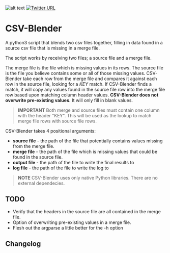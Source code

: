 ![alt text][python] [![Twitter URL](https://img.shields.io/twitter/url/http/shields.io.svg?style=social)](https://twitter.com/saltycatfish)
# CSV-Blender
A python3 script that blends two csv files together, filling in data found in a source csv file that is missing in a merge file.

The script works by receiving two files; a source file and a merge file.

The merge file is the file which is missing values in its rows.  The source file is the file you believe contains some or all of those missing values.  CSV-Blender take each row from the merge file and compares it against each row in the source file, looking for a *KEY* match.  If CSV-Blender finds a match, it will copy any values found in the source file row into the merge file row based upon matching column header values.  **CSV-Blender does not overwrite pre-existing values.**  It will only fill in blank values.

> **IMPORTANT** Both merge and source files must contain one column with the header "KEY".  This will be used as the lookup to match merge file rows with source file rows.

CSV-Blender takes 4 positional arguments:
* **source file** - the path of the file that potentially contains values missing from the merge file.  
* **merge file** - the path of the file which is missing values that could be found in the source file.
* **output file** - the path of the file to write the final results to
* **log file** - the path of the file to write the log to

> **NOTE** CSV-Blender uses only native Python libraries.  There are no external dependecies.

## TODO
* Verify that the headers in the source file are all contained in the merge file.
* Option of overwriting pre-existing values in a merge file.
* Flesh out the argparse a little better for the -h option

## Changelog

[python]: https://img.shields.io/badge/Python-3.4-blue.svg
